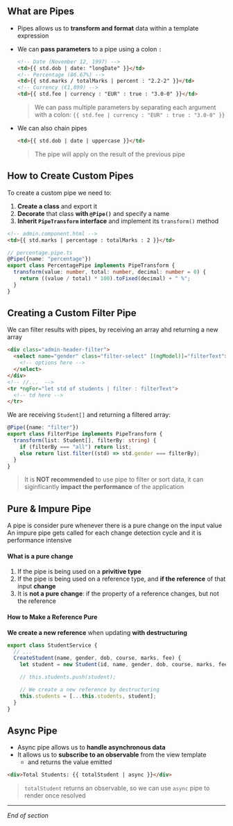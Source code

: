 ## What are Pipes

- Pipes allows us to **transform and format** data within a template expression
- We can **pass parameters** to a pipe using a colon `:`

  ```html
  <!-- Date (November 12, 1997) -->
  <td>{{ std.dob | date: "longDate" }}</td>
  <!-- Percentage (86.67%) -->
  <td>{{ std.marks / totalMarks | percent : "2.2-2" }}</td>
  <!-- Currency (€1,899) -->
  <td>{{ std.fee | currency : "EUR" : true : "3.0-0" }}</td>
  ```

  > We can pass multiple parameters by separating each argument with a colon:
  > `{{ std.fee | currency : "EUR" : true : "3.0-0" }}`

- We can also chain pipes
  ```html
  <td>{{ std.dob | date | uppercase }}</td>
  ```
  > The pipe will apply on the result of the previous pipe

## How to Create Custom Pipes

To create a custom pipe we need to:

1. **Create a class** and export it
2. **Decorate** that class **with `@Pipe()`** and specify a name
3. **Inherit `PipeTransform` interface** and implement its `transform()` method

```html
<!-- admin.component.html -->
<td>{{ std.marks | percentage : totalMarks : 2 }}</td>
```

```ts
// percentage.pipe.ts
@Pipe({name: "percentage"})
export class PercentagePipe implements PipeTransform {
  transform(value: number, total: number, decimal: number = 0) {
    return ((value / total) * 100).toFixed(decimal) + " %";
  }
}
```

## Creating a Custom Filter Pipe

We can filter results with pipes, by receiving an array ahd returning a new array

```html
<div class="admin-header-filter">
  <select name="gender" class="filter-select" [(ngModel)]="filterText">
    <!-- options here -->
  </select>
</div>
<!-- //...  -->
<tr *ngFor="let std of students | filter : filterText">
  <!-- td here -->
</tr>
```

We are receiving `Student[]` and returning a filtered array:

```ts
@Pipe({name: "filter"})
export class FilterPipe implements PipeTransform {
  transform(list: Student[], filterBy: string) {
    if (filterBy === "all") return list;
    else return list.filter((std) => std.gender === filterBy);
  }
}
```

> It is **NOT recommended** to use pipe to filter or sort data,
> it can siginficantly **impact the performance** of the application

## Pure & Impure Pipe

A pipe is consider pure whenever there is a pure change on the input value
An impure pipe gets called for each change detection cycle and it is performance intensive

#### What is a pure change

1. If the pipe is being used on a **privitive type**
2. If the pipe is being used on a reference type, and **if the reference** of that input **change**
3. It is **not a pure change**: if the property of a reference changes, but not the reference

#### How to Make a Reference Pure

**We create a new reference** when updating **with destructuring**

```ts
export class StudentService {
  // ...
  CreateStudent(name, gender, dob, course, marks, fee) {
    let student = new Student(id, name, gender, dob, course, marks, fee);

    // this.students.push(student);

    // We create a new reference by destructuring
    this.students = [...this.students, student];
  }
}
```

## Async Pipe

- Async pipe allows us to **handle asynchronous data**
- It allows us to **subscribe to an observable** from the view template
  - and returns the value emitted

```html
<div>Total Students: {{ totalStudent | async }}</div>
```

> `totalStudent` returns an observable, so we can use `async` pipe to render once resolved

---

_End of section_
